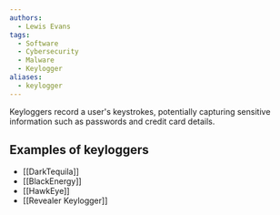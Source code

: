 ```yaml
---
authors:
  - Lewis Evans
tags:
  - Software
  - Cybersecurity
  - Malware
  - Keylogger
aliases:
  - keylogger
---
```

Keyloggers record a user's keystrokes, potentially capturing sensitive information such as passwords and credit card details.

## Examples of keyloggers
- [[DarkTequila]]
- [[BlackEnergy]]
- [[HawkEye]]
- [[Revealer Keylogger]]